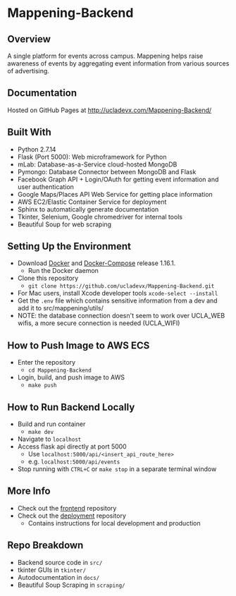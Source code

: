 # Mappening-Backend

## Overview
A single platform for events across campus. Mappening helps raise awareness of events by aggregating event information from various sources of advertising.

## Documentation
Hosted on GitHub Pages at http://ucladevx.com/Mappening-Backend/

## Built With
- Python 2.7.14
- Flask (Port 5000): Web microframework for Python
- mLab: Database-as-a-Service cloud-hosted MongoDB
- Pymongo: Database Connector between MongoDB and Flask
- Facebook Graph API + Login/OAuth for getting event information and user authentication
- Google Maps/Places API Web Service for getting place information
- AWS EC2/Elastic Container Service for deployment
- Sphinx to automatically generate documentation
- Tkinter, Selenium, Google chromedriver for internal tools
- Beautiful Soup for web scraping

## Setting Up the Environment
- Download [Docker](https://www.docker.com) and [Docker-Compose](https://github.com/docker/compose/releases) release 1.16.1.
  - Run the Docker daemon
- Clone this repository
  - `git clone https://github.com/ucladevx/Mappening-Backend.git`
- For Mac users, install Xcode developer tools `xcode-select --install`
- Get the `.env` file which contains sensitive information from a dev and add it to src/mappening/utils/
- NOTE: the database connection doesn't seem to work over UCLA_WEB wifis, a more secure connection is needed (UCLA_WIFI)

## How to Push Image to AWS ECS
- Enter the repository
  - `cd Mappening-Backend`
- Login, build, and push image to AWS
  - `make push`

## How to Run Backend Locally
- Build and run container
  - `make dev`
- Navigate to `localhost`
- Access flask api directly at port 5000
  - Use `localhost:5000/api/<insert_api_route_here>`
  - e.g. `localhost:5000/api/events`
- Stop running with `CTRL+C` or `make stop` in a separate terminal window

## More Info
- Check out the [frontend](https://github.com/ucladevx/Mappening-Frontend) repository
- Check out the [deployment](https://github.com/ucladevx/Mappening-Deployment) repository
  - Contains instructions for local development and production

## Repo Breakdown
- Backend source code in `src/`
- tkinter GUIs in `tkinter/`
- Autodocumentation in `docs/`
- Beautiful Soup Scraping in `scraping/`
